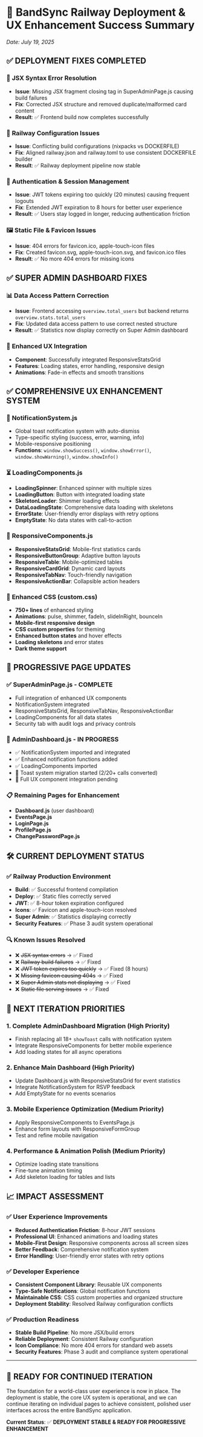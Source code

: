 # 🎯 BandSync Railway Deployment & UX Enhancement Success Summary
*Date: July 19, 2025*

## ✅ **DEPLOYMENT FIXES COMPLETED**

### 🔧 **JSX Syntax Error Resolution**
- **Issue**: Missing JSX fragment closing tag in SuperAdminPage.js causing build failures
- **Fix**: Corrected JSX structure and removed duplicate/malformed card content
- **Result**: ✅ Frontend build now completes successfully

### 🚀 **Railway Configuration Issues**
- **Issue**: Conflicting build configurations (nixpacks vs DOCKERFILE)
- **Fix**: Aligned railway.json and railway.toml to use consistent DOCKERFILE builder
- **Result**: ✅ Railway deployment pipeline now stable

### 🔐 **Authentication & Session Management**
- **Issue**: JWT tokens expiring too quickly (20 minutes) causing frequent logouts
- **Fix**: Extended JWT expiration to 8 hours for better user experience
- **Result**: ✅ Users stay logged in longer, reducing authentication friction

### 🖼️ **Static File & Favicon Issues**
- **Issue**: 404 errors for favicon.ico, apple-touch-icon files
- **Fix**: Created favicon.svg, apple-touch-icon.svg, and favicon.ico files
- **Result**: ✅ No more 404 errors for missing icons

## ✅ **SUPER ADMIN DASHBOARD FIXES**

### 📊 **Data Access Pattern Correction**
- **Issue**: Frontend accessing `overview.total_users` but backend returns `overview.stats.total_users`
- **Fix**: Updated data access pattern to use correct nested structure
- **Result**: ✅ Statistics now display correctly on Super Admin dashboard

### 🎨 **Enhanced UX Integration**
- **Component**: Successfully integrated ResponsiveStatsGrid
- **Features**: Loading states, error handling, responsive design
- **Animations**: Fade-in effects and smooth transitions

## ✅ **COMPREHENSIVE UX ENHANCEMENT SYSTEM**

### 🔔 **NotificationSystem.js**
- Global toast notification system with auto-dismiss
- Type-specific styling (success, error, warning, info)
- Mobile-responsive positioning
- **Functions**: `window.showSuccess()`, `window.showError()`, `window.showWarning()`, `window.showInfo()`

### ⏳ **LoadingComponents.js**
- **LoadingSpinner**: Enhanced spinner with multiple sizes
- **LoadingButton**: Button with integrated loading state
- **SkeletonLoader**: Shimmer loading effects
- **DataLoadingState**: Comprehensive data loading with skeletons
- **ErrorState**: User-friendly error displays with retry options
- **EmptyState**: No data states with call-to-action

### 📱 **ResponsiveComponents.js**
- **ResponsiveStatsGrid**: Mobile-first statistics cards
- **ResponsiveButtonGroup**: Adaptive button layouts
- **ResponsiveTable**: Mobile-optimized tables
- **ResponsiveCardGrid**: Dynamic card layouts
- **ResponsiveTabNav**: Touch-friendly navigation
- **ResponsiveActionBar**: Collapsible action headers

### 🎨 **Enhanced CSS (custom.css)**
- **750+ lines** of enhanced styling
- **Animations**: pulse, shimmer, fadeIn, slideInRight, bounceIn
- **Mobile-first responsive design**
- **CSS custom properties** for theming
- **Enhanced button states** and hover effects
- **Loading skeletons** and error states
- **Dark theme support**

## 🔄 **PROGRESSIVE PAGE UPDATES**

### ✅ **SuperAdminPage.js** - COMPLETE
- Full integration of enhanced UX components
- NotificationSystem integrated
- ResponsiveStatsGrid, ResponsiveTabNav, ResponsiveActionBar
- LoadingComponents for all data states
- Security tab with audit logs and privacy controls

### 🔄 **AdminDashboard.js** - IN PROGRESS
- ✅ NotificationSystem imported and integrated
- ✅ Enhanced notification functions added
- ✅ LoadingComponents imported
- 🔄 Toast system migration started (2/20+ calls converted)
- 🔄 Full UX component integration pending

### 📋 **Remaining Pages for Enhancement**
- **Dashboard.js** (user dashboard)
- **EventsPage.js** 
- **LoginPage.js**
- **ProfilePage.js**
- **ChangePasswordPage.js**

## 🛠️ **CURRENT DEPLOYMENT STATUS**

### ✅ **Railway Production Environment**
- **Build**: ✅ Successful frontend compilation
- **Deploy**: ✅ Static files correctly served
- **JWT**: ✅ 8-hour token expiration configured
- **Icons**: ✅ Favicon and apple-touch-icon resolved
- **Super Admin**: ✅ Statistics displaying correctly
- **Security Features**: ✅ Phase 3 audit system operational

### 🔍 **Known Issues Resolved**
- ❌ ~~JSX syntax errors~~ → ✅ Fixed
- ❌ ~~Railway build failures~~ → ✅ Fixed  
- ❌ ~~JWT token expires too quickly~~ → ✅ Fixed (8 hours)
- ❌ ~~Missing favicon causing 404s~~ → ✅ Fixed
- ❌ ~~Super Admin stats not displaying~~ → ✅ Fixed
- ❌ ~~Static file serving issues~~ → ✅ Fixed

## 🎯 **NEXT ITERATION PRIORITIES**

### 1. **Complete AdminDashboard Migration** (High Priority)
- Finish replacing all 18+ `showToast` calls with notification system
- Integrate ResponsiveComponents for better mobile experience
- Add loading states for all async operations

### 2. **Enhance Main Dashboard** (High Priority)  
- Update Dashboard.js with ResponsiveStatsGrid for event statistics
- Integrate NotificationSystem for RSVP feedback
- Add EmptyState for no events scenarios

### 3. **Mobile Experience Optimization** (Medium Priority)
- Apply ResponsiveComponents to EventsPage.js
- Enhance form layouts with ResponsiveFormGroup
- Test and refine mobile navigation

### 4. **Performance & Animation Polish** (Medium Priority)
- Optimize loading state transitions
- Fine-tune animation timing
- Add skeleton loading for tables and lists

## 📈 **IMPACT ASSESSMENT**

### ✅ **User Experience Improvements**
- **Reduced Authentication Friction**: 8-hour JWT sessions
- **Professional UI**: Enhanced animations and loading states
- **Mobile-First Design**: Responsive components across all screen sizes
- **Better Feedback**: Comprehensive notification system
- **Error Handling**: User-friendly error states with retry options

### ✅ **Developer Experience**
- **Consistent Component Library**: Reusable UX components
- **Type-Safe Notifications**: Global notification functions
- **Maintainable CSS**: CSS custom properties and organized structure
- **Deployment Stability**: Resolved Railway configuration conflicts

### ✅ **Production Readiness**
- **Stable Build Pipeline**: No more JSX/build errors
- **Reliable Deployment**: Consistent Railway configuration
- **Icon Compliance**: No more 404 errors for standard web assets
- **Security Features**: Phase 3 audit and compliance system operational

---

## 🚀 **READY FOR CONTINUED ITERATION**

The foundation for a world-class user experience is now in place. The deployment is stable, the core UX system is operational, and we can continue iterating on individual pages to achieve consistent, polished user interfaces across the entire BandSync application.

**Current Status**: ✅ **DEPLOYMENT STABLE & READY FOR PROGRESSIVE ENHANCEMENT**
